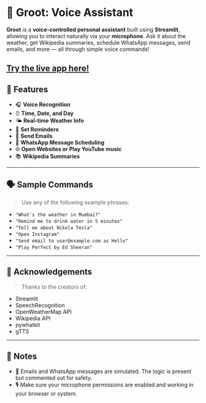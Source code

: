 # 🌱 Groot: Voice Assistant

**Groot** is a **voice-controlled personal assistant** built using **Streamlit**, allowing you to interact naturally via your **microphone**. Ask it about the weather, get Wikipedia summaries, schedule WhatsApp messages, send emails, and more — all through simple voice commands!

[**Try the live app here!**](https://virtual-assistant-app.streamlit.app/)
---

## 🧠 Features

- 🎧 **Voice Recognition**
- ⏰ **Time, Date, and Day**
- 🌤️ **Real-time Weather Info**
- 🔔 **Set Reminders**
- 📧 **Send Emails**
- 📲 **WhatsApp Message Scheduling**
- 🌐 **Open Websites or Play YouTube music**
- 📚 **Wikipedia Summaries**

---

## 🗣️ Sample Commands

> Use any of the following example phrases:

- `"What's the weather in Mumbai?"`  
- `"Remind me to drink water in 5 minutes"`  
- `"Tell me about Nikola Tesla"`  
- `"Open Instagram"`  
- `"Send email to user@example.com as Hello"`  
- `"Play Perfect by Ed Sheeran"`

---

## 🙌 Acknowledgements

> Thanks to the creators of:

- Streamlit
- SpeechRecognition
- OpenWeatherMap API
- Wikipedia API
- pywhatkit
- gTTS

---

## 🚧 Notes
- 📧 Emails and WhatsApp messages are simulated. The logic is present but commented out for safety.
- 🎙️ Make sure your microphone permissions are enabled and working in your browser or system.

